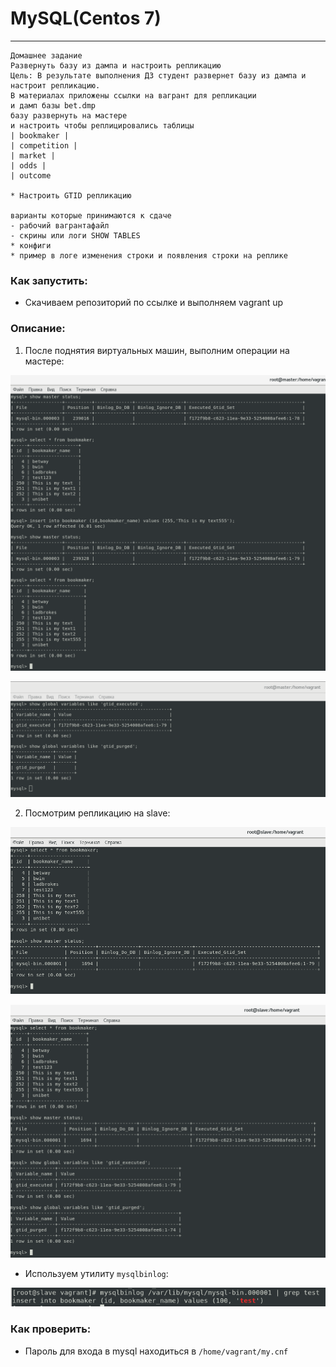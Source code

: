 # MySQL(Centos 7)
----------------------------------------------------------------------- 

```
Домашнее задание
Развернуть базу из дампа и настроить репликацию
Цель: В результате выполнения ДЗ студент развернет базу из дампа и настроит репликацию.
В материалах приложены ссылки на вагрант для репликации
и дамп базы bet.dmp
базу развернуть на мастере
и настроить чтобы реплицировались таблицы
| bookmaker |
| competition |
| market |
| odds |
| outcome

* Настроить GTID репликацию

варианты которые принимаются к сдаче
- рабочий вагрантафайл
- скрины или логи SHOW TABLES
* конфиги
* пример в логе изменения строки и появления строки на реплике  
```

### Как запустить:
- Скачиваем репозиторий по ссылке и выполняем vagrant up

### Описание:

1. После поднятия виртуальных машин, выполним операции на мастере:

![Image 1](https://github.com/VladislavVdovkin/DZ/blob/master/Lesson_MySQL/screenshots/master.png)

![Image 2](https://github.com/VladislavVdovkin/DZ/blob/master/Lesson_MySQL/screenshots/master2.png)

2. Посмотрим репликацию на slave:

![Image 3](https://github.com/VladislavVdovkin/DZ/blob/master/Lesson_MySQL/screenshots/slave.png)

![Image 4](https://github.com/VladislavVdovkin/DZ/blob/master/Lesson_MySQL/screenshots/slave2.png)

- Используем утилиту ```mysqlbinlog```:

![Image 5](https://github.com/VladislavVdovkin/DZ/blob/master/Lesson_MySQL/screenshots/binlog.png)

### Как проверить:

- Пароль для входа в mysql находиться в ```/home/vagrant/my.cnf```